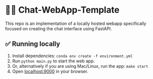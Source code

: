 # 🦜️🔗 Chat-WebApp-Template

This repo is an implementation of a locally hosted webapp specifically focused on creating the chat interface using FastAPI.

## ✅ Running locally
1. Install dependencies: `conda env create -f environment.yml`
2. Run `python main.py` to start the web app.
3. Or, alternatively if you are using Mac/Linux, run the app: `make start`
4. Open [localhost:9000](http://localhost:9000) in your browser.

